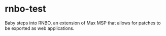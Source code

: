 # rnbo-test

Baby steps into RNBO, an extension of Max MSP that allows
for patches to be exported as web applications.